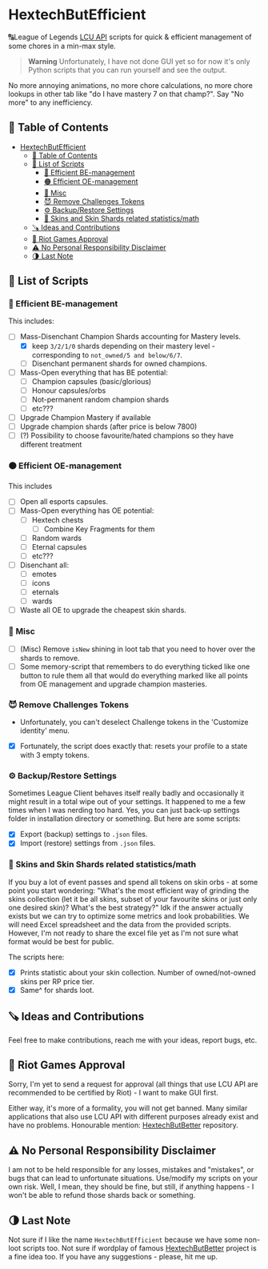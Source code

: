 # HextechButEfficient

🔠League of Legends [LCU API](<https://riot-api-libraries.readthedocs.io/en/latest/lcu.html>) scripts for quick &amp; efficient management of some chores in a min-max style.

> **Warning**
> Unfortunately, I have not done GUI yet so for now it's only Python scripts that you can run yourself and see the output.

No more annoying animations, no more chore calculations, no more chore lookups in other tab like "do I have mastery 7 on that champ?". Say "No more" to any inefficiency.

## 📔 Table of Contents

- [HextechButEfficient](#hextechbutefficient)
  - [📔 Table of Contents](#-table-of-contents)
  - [📃 List of Scripts](#-list-of-scripts)
    - [🔵 Efficient BE-management](#-efficient-be-management)
    - [🟠 Efficient OE-management](#-efficient-oe-management)
    - [🤯 Misc](#-misc)
    - [😈 Remove Challenges Tokens](#-remove-challenges-tokens)
    - [⚙️ Backup/Restore Settings](#️-backuprestore-settings)
    - [💎 Skins and Skin Shards related statistics/math](#-skins-and-skin-shards-related-statisticsmath)
  - [🪚 Ideas and Contributions](#-ideas-and-contributions)
  - [👊 Riot Games Approval](#-riot-games-approval)
  - [⚠️ No Personal Responsibility Disclaimer](#️-no-personal-responsibility-disclaimer)
  - [🌗 Last Note](#-last-note)

## 📃 List of Scripts

### 🔵 Efficient BE-management

This includes:

- [ ] Mass-Disenchant Champion Shards accounting for Mastery levels.
  - [X] keep `3/2/1/0` shards depending on their mastery level - corresponding to `not_owned/5 and below/6/7`.
  - [ ] Disenchant permanent shards for owned champions.
- [ ] Mass-Open everything that has BE potential:
  - [ ] Champion capsules (basic/glorious)
  - [ ] Honour capsules/orbs
  - [ ] Not-permanent random champion shards
  - [ ] etc???
- [ ] Upgrade Champion Mastery if available
- [ ] Upgrade champion shards (after price is below 7800)
- [ ] (?) Possibility to choose favourite/hated champions so they have different treatment

### 🟠 Efficient OE-management

This includes

- [ ] Open all esports capsules.
- [ ] Mass-Open everything has OE potential:
  - [ ] Hextech chests
    - [ ] Combine Key Fragments for them
  - [ ] Random wards
  - [ ] Eternal capsules
  - [ ] etc???
- [ ] Disenchant all:
  - [ ] emotes
  - [ ] icons
  - [ ] eternals
  - [ ] wards
- [ ] Waste all OE to upgrade the cheapest skin shards.

### 🤯 Misc

- [ ] (Misc) Remove `isNew` shining in loot tab that you need to hover over the shards to remove.
- [ ] Some memory-script that remembers to do everything ticked like one button to rule them all that would do everything marked like all points from OE management and upgrade champion masteries.

### 😈 Remove Challenges Tokens

- Unfortunately, you can't deselect Challenge tokens in the 'Customize identity' menu.

- [X] Fortunately, the script does exactly that: resets your profile to a state with 3 empty tokens.

### ⚙️ Backup/Restore Settings

Sometimes League Client behaves itself really badly and occasionally it might result in a total wipe out of your settings. It happened to me a few times when I was nerding too hard. Yes, you can just back-up settings folder in installation directory or something. But here are some scripts:

- [X] Export (backup) settings to `.json` files.
- [X] Import (restore) settings from `.json` files.

### 💎 Skins and Skin Shards related statistics/math

If you buy a lot of event passes and spend all tokens on skin orbs - at some point you start wondering: "What's the most efficient way of grinding the skins collection (let it be all skins, subset of your favourite skins or just only one desired skin)? What's the best strategy?" Idk if the answer actually exists but we can try to optimize some metrics and look probabilities. We will need Excel spreadsheet and the data from the provided scripts. However, I'm not ready to share the excel file yet as I'm not sure what format would be best for public.

The scripts here:

- [X] Prints statistic about your skin collection. Number of owned/not-owned skins per RP price tier.
- [X] Same^ for shards loot.

## 🪚 Ideas and Contributions

Feel free to make contributions, reach me with your ideas, report bugs, etc.

## 👊 Riot Games Approval

Sorry, I'm yet to send a request for approval (all things that use LCU API are recommended to be certified by Riot) - I want to make GUI first.

Either way, it's more of a formality, you will not get banned. Many similar applications that also use LCU API with different purposes already exist and have no problems. Honourable mention: [HextechButBetter](https://github.com/MaciejGorczyca/HextechButBetter) repository.

## ⚠️ No Personal Responsibility Disclaimer

I am not to be held responsible for any losses, mistakes and "mistakes", or bugs that can lead to unfortunate situations. Use/modify my scripts on your own risk. Well, I mean, they should be fine, but still, if anything happens - I won't be able to refund those shards back or something.

## 🌗 Last Note

Not sure if I like the name `HextechButEfficient` because we have some non-loot scripts too. Not sure if wordplay of famous [HextechButBetter](https://github.com/MaciejGorczyca/HextechButBetter) project is a fine idea too. If you have any suggestions - please, hit me up.
